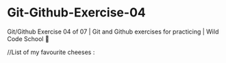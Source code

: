 # Git-Github-Exercise-04
Git/Github Exercise 04 of 07 | Git and Github exercises for practicing | Wild Code School 🦁

//List of my favourite cheeses :

